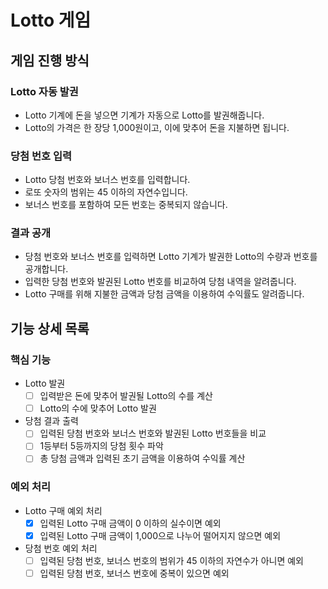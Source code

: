 # Lotto 게임
## 게임 진행 방식
### Lotto 자동 발권  
  - Lotto 기계에 돈을 넣으면 기계가 자동으로 Lotto를 발권해줍니다.  
  - Lotto의 가격은 한 장당 1,000원이고, 이에 맞추어 돈을 지불하면 됩니다.

### 당첨 번호 입력 
  - Lotto 당첨 번호와 보너스 번호를 입력합니다.
  - 로또 숫자의 범위는 45 이하의 자연수입니다.
  - 보너스 번호를 포함하여 모든 번호는 중복되지 않습니다.

### 결과 공개
  - 당첨 번호와 보너스 번호를 입력하면 Lotto 기계가 발권한 Lotto의 수량과 번호를 공개합니다.
  - 입력한 당첨 번호와 발권된 Lotto 번호를 비교하여 당첨 내역을 알려줍니다.
  - Lotto 구매를 위해 지불한 금액과 당첨 금액을 이용하여 수익률도 알려줍니다.

## 기능 상세 목록
### 핵심 기능
  - Lotto 발권
    - [ ] 입력받은 돈에 맞추어 발권될 Lotto의 수를 계산
    - [ ] Lotto의 수에 맞추어 Lotto 발권
  - 당첨 결과 출력
    - [ ] 입력된 당첨 번호와 보너스 번호와 발권된 Lotto 번호들을 비교
    - [ ] 1등부터 5등까지의 당첨 횟수 파악
    - [ ] 총 당첨 금액과 입력된 초기 금액을 이용하여 수익률 계산
### 예외 처리
  - Lotto 구매 예외 처리
    - [X] 입력된 Lotto 구매 금액이 0 이하의 실수이면 예외
    - [X] 입력된 Lotto 구매 금액이 1,000으로 나누어 떨어지지 않으면 예외
  - 당첨 번호 예외 처리
    - [ ] 입력된 당첨 번호, 보너스 번호의 범위가 45 이하의 자연수가 아니면 예외
    - [ ] 입력된 당첨 번호, 보너스 번호에 중복이 있으면 예외